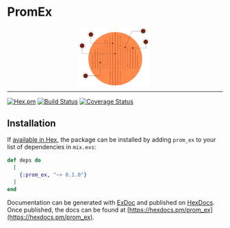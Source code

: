 # PromEx

<img align="center" width="33%" src="/guides/images/logo.svg" alt="PromEx" style="margin-left:33%">

---

[![Hex.pm](https://img.shields.io/hexpm/v/prom_ex.svg)](http://hex.pm/packages/prom_ex) [![Build
Status](https://travis-ci.org/akoutmos/prom_ex.svg?branch=master)](https://travis-ci.org/akoutmos/prom_ex) [![Coverage
Status](https://coveralls.io/repos/github/akoutmos/prom_ex/badge.svg?branch=master)](https://coveralls.io/github/akoutmos/prom_ex?branch=master)

## Installation

If [available in Hex](https://hex.pm/docs/publish), the package can be installed
by adding `prom_ex` to your list of dependencies in `mix.exs`:

```elixir
def deps do
  [
    {:prom_ex, "~> 0.1.0"}
  ]
end
```

Documentation can be generated with [ExDoc](https://github.com/elixir-lang/ex_doc)
and published on [HexDocs](https://hexdocs.pm). Once published, the docs can
be found at [https://hexdocs.pm/prom_ex](https://hexdocs.pm/prom_ex).
